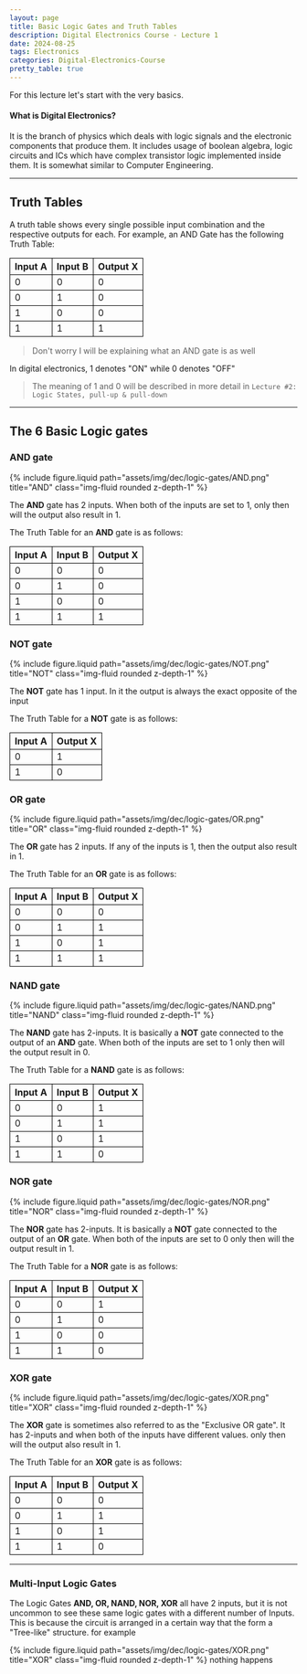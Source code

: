 ```yaml
---
layout: page
title: Basic Logic Gates and Truth Tables
description: Digital Electronics Course - Lecture 1
date: 2024-08-25
tags: Electronics
categories: Digital-Electronics-Course
pretty_table: true
---
```


<style>
th, td {
  border:1px solid black;
}
</style>

For this lecture let's start with the very basics.

#### What is Digital Electronics?

It is the branch of physics which deals with logic signals and the electronic components that produce them. It includes usage of boolean algebra, logic circuits and ICs which have complex transistor logic implemented inside them. It is somewhat similar to Computer Engineering.

---

## Truth Tables

A truth table shows every single possible input combination and the respective outputs for each. For example, an AND Gate has the following Truth Table:

| Input A | Input B | Output X |
| ------- | ------- | -------- |
| 0       | 0       | 0        |
| 0       | 1       | 0        |
| 1       | 0       | 0        |
| 1       | 1       | 1        |

> Don't worry I will be explaining what an AND gate is as well

In digital electronics, 1 denotes "ON" while 0 denotes "OFF"

> The meaning of 1 and 0 will be described in more detail in `Lecture #2: Logic States, pull-up & pull-down`

---

## The 6 Basic Logic gates

### AND gate

{% include figure.liquid path="assets/img/dec/logic-gates/AND.png" title="AND" class="img-fluid rounded z-depth-1" %}

The **AND** gate has 2 inputs. When both of the inputs are set to 1, only then will the output also result in 1.

The Truth Table for an **AND** gate is as follows:

| Input A | Input B | Output X |
| ------- | ------- | -------- |
| 0       | 0       | 0        |
| 0       | 1       | 0        |
| 1       | 0       | 0        |
| 1       | 1       | 1        |

### NOT gate

{% include figure.liquid path="assets/img/dec/logic-gates/NOT.png" title="NOT" class="img-fluid rounded z-depth-1" %}

The **NOT** gate has 1 input. In it the output is always the exact opposite of the input

The Truth Table for a **NOT** gate is as follows:

| Input A | Output X |
| ------- | -------- |
| 0       | 1        |
| 1       | 0        |

### OR gate

{% include figure.liquid path="assets/img/dec/logic-gates/OR.png" title="OR" class="img-fluid rounded z-depth-1" %}

The **OR** gate has 2 inputs. If any of the inputs is 1, then the output also result in 1.

The Truth Table for an **OR** gate is as follows:

| Input A | Input B | Output X |
| ------- | ------- | -------- |
| 0       | 0       | 0        |
| 0       | 1       | 1        |
| 1       | 0       | 1        |
| 1       | 1       | 1        |

### NAND gate

{% include figure.liquid path="assets/img/dec/logic-gates/NAND.png" title="NAND" class="img-fluid rounded z-depth-1" %}

The **NAND** gate has 2-inputs. It is basically a **NOT** gate connected to the output of an **AND** gate. When both of the inputs are set to 1 only then will the output result in 0.

The Truth Table for a **NAND** gate is as follows:

| Input A | Input B | Output X |
| ------- | ------- | -------- |
| 0       | 0       | 1        |
| 0       | 1       | 1        |
| 1       | 0       | 1        |
| 1       | 1       | 0        |

### NOR gate

{% include figure.liquid path="assets/img/dec/logic-gates/NOR.png" title="NOR" class="img-fluid rounded z-depth-1" %}

The **NOR** gate has 2-inputs. It is basically a **NOT** gate connected to the output of an **OR** gate. When both of the inputs are set to 0 only then will the output result in 1.

The Truth Table for a **NOR** gate is as follows:

| Input A | Input B | Output X |
| ------- | ------- | -------- |
| 0       | 0       | 1        |
| 0       | 1       | 0        |
| 1       | 0       | 0        |
| 1       | 1       | 0        |

### XOR gate

{% include figure.liquid path="assets/img/dec/logic-gates/XOR.png" title="XOR" class="img-fluid rounded z-depth-1" %}

The **XOR** gate is sometimes also referred to as the "Exclusive OR gate". It has 2-inputs and when both of the inputs have different values. only then will the output also result in 1.

The Truth Table for an **XOR** gate is as follows:

| Input A | Input B | Output X |
| ------- | ------- | -------- |
| 0       | 0       | 0        |
| 0       | 1       | 1        |
| 1       | 0       | 1        |
| 1       | 1       | 0        |

---

### Multi-Input Logic Gates

The Logic Gates **AND, OR, NAND, NOR, XOR** all have 2 inputs, but it is not uncommon to see these same logic gates with a different number of Inputs. This is because the circuit is arranged in a certain way that the form a "Tree-like" structure. for example

{% include figure.liquid path="assets/img/dec/logic-gates/XOR.png" title="XOR" class="img-fluid rounded z-depth-1" %}
nothing happens
